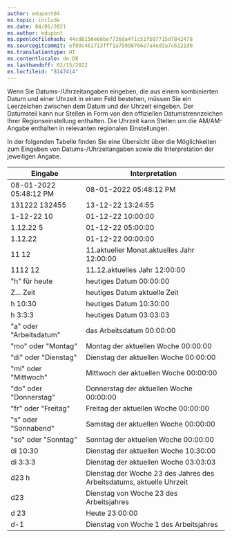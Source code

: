 ```yaml
---
author: edupont04
ms.topic: include
ms.date: 04/01/2021
ms.author: edupont
ms.openlocfilehash: 44cd8156e66be7736da4f1c51f507715d7842478
ms.sourcegitcommit: ef80c461713fff1a75998766e7a4ed3a7c6121d0
ms.translationtype: HT
ms.contentlocale: de-DE
ms.lasthandoff: 02/15/2022
ms.locfileid: "8147414"
---
```

Wenn Sie Datums-/Uhrzeitangaben eingeben, die aus einem kombinierten Datum und einer Uhrzeit in einem Feld bestehen, müssen Sie ein Leerzeichen zwischen dem Datum und der Uhrzeit eingeben. Der Datumsteil kann nur Stellen in Form von den offiziellen Datumstrennzeichen Ihrer Regionseinstellung enthalten. Die Uhrzeit kann Stellen um die AM/AM-Angabe enthalten in relevanten regionalen Einstellungen.

<!--It is also possible to enter only a date in a datetime field, but it is not possible to enter only a time.-->

In der folgenden Tabelle finden Sie eine Übersicht über die Möglichkeiten zum Eingeben von Datums-/Uhrzeitangaben sowie die Interpretation der jeweiligen Angabe.  

|Eingabe|Interpretation|
|---------------|------------------------|
|08-01-2022 05:48:12 PM|08\-01\-2022 05:48:12 PM|
|131222 132455|13-12-22 13:24:55|
|1-12-22 10|01-12-22 10:00:00|
|1.12.22 5|01-12-22 05:00:00|
|1.12.22|01-12-22 00:00:00|
|11 12|11.aktueller Monat.aktuelles Jahr 12:00:00|
|1112 12|11.12.aktuelles Jahr 12:00:00|
|"h" für heute|heutiges Datum 00:00:00|
|Z… Zeit|heutiges Datum aktuelle Zeit|
|h 10:30|heutiges Datum 10:30:00|
|h 3:3:3|heutiges Datum 03:03:03|
|"a" oder "Arbeitsdatum"|das Arbeitsdatum 00:00:00|
|"mo" oder "Montag"|Montag der aktuellen Woche 00:00:00|
|"di" oder "Dienstag"|Dienstag der aktuellen Woche 00:00:00|
|"mi" oder "Mittwoch"|Mittwoch der aktuellen Woche 00:00:00|
|"do" oder "Donnerstag"|Donnerstag der aktuellen Woche 00:00:00|
|"fr" oder "Freitag"|Freitag der aktuellen Woche 00:00:00|
|"s" oder "Sonnabend"|Samstag der aktuellen Woche 00:00:00|
|"so" oder "Sonntag"|Sonntag der aktuellen Woche 00:00:00|
|di 10:30|Dienstag der aktuellen Woche 10:30:00|
|di 3:3:3|Dienstag der aktuellen Woche 03:03:03|
|d23 h|Dienstag der Woche 23 des Jahres des Arbeitsdatums, aktuelle Uhrzeit|
|d23|Dienstag von Woche 23 des Arbeitsjahres|
|d 23|Heute 23:00:00|
|d-1|Dienstag von Woche 1 des Arbeitsjahres|


